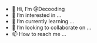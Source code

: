 - 👋 Hi, I’m @Decooding
- 👀 I’m interested in ...
- 🌱 I’m currently learning ...
- 💞️ I’m looking to collaborate on ...
- 📫 How to reach me ...

<!---
Decooding/Decooding is a ✨ special ✨ repository because its `README.md` (this file) appears on your GitHub profile.
You can click the Preview link to take a look at your changes.
--->
